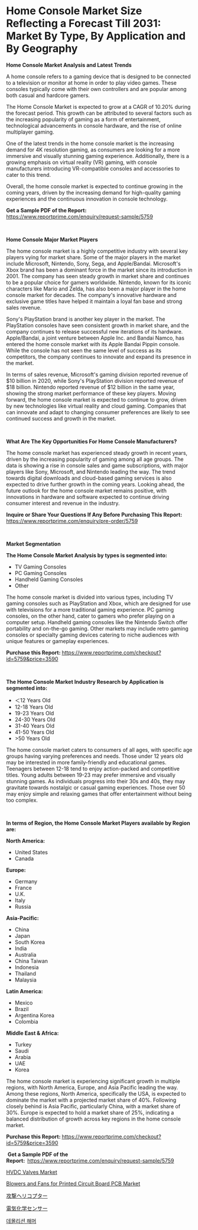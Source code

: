<p><h1>Home Console Market Size Reflecting a Forecast Till 2031: Market By Type, By Application and By Geography</h1></p><p><strong>Home Console Market Analysis and Latest Trends</strong></p>
<p><p>A home console refers to a gaming device that is designed to be connected to a television or monitor at home in order to play video games. These consoles typically come with their own controllers and are popular among both casual and hardcore gamers.</p><p>The Home Console Market is expected to grow at a CAGR of 10.20% during the forecast period. This growth can be attributed to several factors such as the increasing popularity of gaming as a form of entertainment, technological advancements in console hardware, and the rise of online multiplayer gaming.</p><p>One of the latest trends in the home console market is the increasing demand for 4K resolution gaming, as consumers are looking for a more immersive and visually stunning gaming experience. Additionally, there is a growing emphasis on virtual reality (VR) gaming, with console manufacturers introducing VR-compatible consoles and accessories to cater to this trend.</p><p>Overall, the home console market is expected to continue growing in the coming years, driven by the increasing demand for high-quality gaming experiences and the continuous innovation in console technology.</p></p>
<p><strong>Get a Sample PDF of the Report:&nbsp;</strong> <a href="https://www.reportprime.com/enquiry/request-sample/5759">https://www.reportprime.com/enquiry/request-sample/5759</a></p>
<p>&nbsp;</p>
<p><strong>Home Console Major Market Players</strong></p>
<p><p>The home console market is a highly competitive industry with several key players vying for market share. Some of the major players in the market include Microsoft, Nintendo, Sony, Sega, and Apple/Bandai. Microsoft's Xbox brand has been a dominant force in the market since its introduction in 2001. The company has seen steady growth in market share and continues to be a popular choice for gamers worldwide. Nintendo, known for its iconic characters like Mario and Zelda, has also been a major player in the home console market for decades. The company's innovative hardware and exclusive game titles have helped it maintain a loyal fan base and strong sales revenue.</p><p>Sony's PlayStation brand is another key player in the market. The PlayStation consoles have seen consistent growth in market share, and the company continues to release successful new iterations of its hardware. Apple/Bandai, a joint venture between Apple Inc. and Bandai Namco, has entered the home console market with its Apple Bandai Pippin console. While the console has not seen the same level of success as its competitors, the company continues to innovate and expand its presence in the market.</p><p>In terms of sales revenue, Microsoft's gaming division reported revenue of $10 billion in 2020, while Sony's PlayStation division reported revenue of $18 billion. Nintendo reported revenue of $12 billion in the same year, showing the strong market performance of these key players. Moving forward, the home console market is expected to continue to grow, driven by new technologies like virtual reality and cloud gaming. Companies that can innovate and adapt to changing consumer preferences are likely to see continued success and growth in the market.</p></p>
<p>&nbsp;</p>
<p><strong>What Are The Key Opportunities For Home Console Manufacturers?</strong></p>
<p><p>The home console market has experienced steady growth in recent years, driven by the increasing popularity of gaming among all age groups. The data is showing a rise in console sales and game subscriptions, with major players like Sony, Microsoft, and Nintendo leading the way. The trend towards digital downloads and cloud-based gaming services is also expected to drive further growth in the coming years. Looking ahead, the future outlook for the home console market remains positive, with innovations in hardware and software expected to continue driving consumer interest and revenue in the industry.</p></p>
<p><strong>Inquire or Share Your Questions If Any Before Purchasing This Report:</strong> <a href="https://www.reportprime.com/enquiry/pre-order/5759">https://www.reportprime.com/enquiry/pre-order/5759</a></p>
<p>&nbsp;</p>
<p><strong>Market Segmentation</strong></p>
<p><strong>The Home Console Market Analysis by types is segmented into:</strong></p>
<p><ul><li>TV Gaming Consoles</li><li>PC Gaming Consoles</li><li>Handheld Gaming Consoles</li><li>Other</li></ul></p>
<p><p>The home console market is divided into various types, including TV gaming consoles such as PlayStation and Xbox, which are designed for use with televisions for a more traditional gaming experience. PC gaming consoles, on the other hand, cater to gamers who prefer playing on a computer setup. Handheld gaming consoles like the Nintendo Switch offer portability and on-the-go gaming. Other markets may include retro gaming consoles or specialty gaming devices catering to niche audiences with unique features or gameplay experiences.</p></p>
<p><strong>Purchase this Report:&nbsp;</strong><a href="https://www.reportprime.com/checkout?id=5759&price=3590">https://www.reportprime.com/checkout?id=5759&price=3590</a></p>
<p>&nbsp;</p>
<p><strong>The Home Console Market Industry Research by Application is segmented into:</strong></p>
<p><ul><li>＜12 Years Old</li><li>12-18 Years Old</li><li>19-23 Years Old</li><li>24-30 Years Old</li><li>31-40 Years Old</li><li>41-50 Years Old</li><li>>50 Years Old</li></ul></p>
<p><p>The home console market caters to consumers of all ages, with specific age groups having varying preferences and needs. Those under 12 years old may be interested in more family-friendly and educational games. Teenagers between 12-18 tend to enjoy action-packed and competitive titles. Young adults between 19-23 may prefer immersive and visually stunning games. As individuals progress into their 30s and 40s, they may gravitate towards nostalgic or casual gaming experiences. Those over 50 may enjoy simple and relaxing games that offer entertainment without being too complex.</p></p>
<p>&nbsp;</p>
<p><strong>In terms of Region, the Home Console Market Players available by Region are:</strong></p>
<p>
    <p> <strong> North America: </strong>
        <ul>
            <li>United States</li>
            <li>Canada</li>
        </ul>
        </p> 
    <p> <strong> Europe: </strong>
        <ul>
            <li>Germany</li>
            <li>France</li>
            <li>U.K.</li>
            <li>Italy</li>
            <li>Russia</li>
        </ul>
        </p> 
    <p> <strong> Asia-Pacific: </strong>
        <ul>
            <li>China</li>
            <li>Japan</li>
            <li>South Korea</li>
            <li>India</li>
            <li>Australia</li>
            <li>China Taiwan</li>
            <li>Indonesia</li>
            <li>Thailand</li>
            <li>Malaysia</li>
        </ul>
        </p> 
    <p> <strong> Latin America: </strong>
        <ul>
            <li>Mexico</li>
            <li>Brazil</li>
            <li>Argentina Korea</li>
            <li>Colombia</li>
        </ul>
        </p> 
    <p> <strong> Middle East & Africa: </strong>
        <ul>
            <li>Turkey</li>
            <li>Saudi</li>
            <li>Arabia</li>
            <li>UAE</li>
            <li>Korea</li>
        </ul>
    </p>
    </p>
<p><p>The home console market is experiencing significant growth in multiple regions, with North America, Europe, and Asia Pacific leading the way. Among these regions, North America, specifically the USA, is expected to dominate the market with a projected market share of 40%. Following closely behind is Asia Pacific, particularly China, with a market share of 30%. Europe is expected to hold a market share of 25%, indicating a balanced distribution of growth across key regions in the home console market.</p></p>
<p><strong>Purchase this Report: </strong><a href="https://www.reportprime.com/checkout?id=5759&price=3590">https://www.reportprime.com/checkout?id=5759&price=3590</a></p>
<p>&nbsp;<strong>Get a Sample PDF of the Report:&nbsp;&nbsp;</strong><a href="https://www.reportprime.com/enquiry/request-sample/5759">https://www.reportprime.com/enquiry/request-sample/5759</a></p>
<p><strong></strong></p>
<p><p><a href="https://github.com/bobicer/Market-Research-Report-List-2/blob/main/hvdc-valves-market.md">HVDC Valves Market</a></p><p><a href="https://github.com/timeliteaut/Market-Research-Report-List-2/blob/main/blowers-and-fans-for-printed-circuit-board-pcb-market.md">Blowers and Fans for Printed Circuit Board PCB Market</a></p><p><a href="https://medium.com/@teridactyl90/%E6%94%BB%E6%92%83%E3%83%98%E3%83%AA%E3%82%B3%E3%83%97%E3%82%BF%E3%83%BC%E5%B8%82%E5%A0%B4%E3%81%AF%E5%B8%82%E5%A0%B4%E3%82%B7%E3%82%A7%E3%82%A2-%E5%B8%82%E5%A0%B4%E3%83%88%E3%83%AC%E3%83%B3%E3%83%89-%E5%B8%82%E5%A0%B4%E6%88%90%E9%95%B7%E3%81%AB%E9%96%A2%E3%81%99%E3%82%8B%E6%83%85%E5%A0%B1%E3%82%92%E6%8F%90%E4%BE%9B%E3%81%97%E3%81%BE%E3%81%99-6ef7497e9f57">攻撃ヘリコプター</a></p><p><a href="https://medium.com/@addyserr7687/%E9%9B%BB%E6%B0%97%E5%8C%96%E5%AD%A6%E3%82%BB%E3%83%B3%E3%82%B5%E3%83%BC%E5%B8%82%E5%A0%B4%E3%81%AE%E3%83%88%E3%83%AC%E3%83%B3%E3%83%89%E3%81%A8%E5%B8%82%E5%A0%B4%E5%88%86%E6%9E%90%E3%81%AF-2024%E5%B9%B4%E3%81%8B%E3%82%892031%E5%B9%B4%E3%81%AE%E6%9C%9F%E9%96%93%E3%82%92%E4%BA%88%E6%B8%AC%E3%81%97%E3%81%A6%E3%81%84%E3%81%BE%E3%81%99-59cae9c5d1de">電気化学センサー</a></p><p><a href="https://medium.com/@joanacasper2001/%ED%95%B4%EC%B2%B4-%EB%A7%9D%EC%B9%98-%EC%8B%9C%EC%9E%A5-%EB%B6%84%EC%84%9D-%EA%B8%80%EB%A1%9C%EB%B2%8C-%EC%82%B0%EC%97%85-%EC%A0%84%EB%A7%9D-%EB%B0%8F-%EC%98%88%EC%B8%A1-2024%EB%85%84%EB%B6%80%ED%84%B0-2031%EB%85%84-f6708cb4f185">데몰리션 해머</a></p></p>